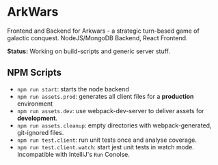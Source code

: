 # ArkWars

Frontend and Backend for Arkwars - a strategic turn-based game of galactic conquest. NodeJS/MongoDB Backend, React Frontend.

**Status:** Working on build-scripts and generic server stuff.

## NPM Scripts

* `npm run start`: starts the node backend
* `npm run assets.prod`: generates all client files for a **production** environment
* `npm run assets.dev`: use webpack-dev-server to deliver assets for **development**.
* `npm run assets.cleanup`: empty directories with webpack-generated, git-ignored files.
* `npm run test.client`: run unit tests once and analyse coverage.
* `npm run test.client.watch`: start jest unit tests in watch mode. Incompatible with IntelliJ's `Run` Conolse.

